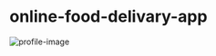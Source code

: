 # **online-food-delivary-app**

![profile-image](https://avatars.githubusercontent.com/u/58890067?v=4)